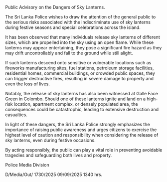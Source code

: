 Public Advisory on the Dangers of Sky Lanterns.

The Sri Lanka Police wishes to draw the attention of the general public to the serious risks associated with the indiscriminate use of sky lanterns during festive seasons and special celebrations across the island.

It has been observed that many individuals release sky lanterns of different sizes, which are propelled into the sky using an open flame. While these lanterns may appear entertaining, they pose a significant fire hazard as they may drift uncontrollably and fall to the ground while still alight.

If such lanterns descend onto sensitive or vulnerable locations such as fireworks manufacturing sites, fuel stations, petroleum storage facilities, residential homes, commercial buildings, or crowded public spaces, they can trigger destructive fires, resulting in severe damage to property and even the loss of lives.

Notably, the release of sky lanterns has also been witnessed at Galle Face Green in Colombo. Should one of these lanterns ignite and land on a high-risk location, apartment complex, or densely populated area, the consequences could be catastrophic, leading to extensive destruction and casualties.

In light of these dangers, the Sri Lanka Police strongly emphasizes the importance of raising public awareness and urges citizens to exercise the highest level of caution and responsibility when considering the release of sky lanterns, even during festive occasions.

By acting responsibly, the public can play a vital role in preventing avoidable tragedies and safeguarding both lives and property.

Police Media Division

D/Media/Out/ 1730/2025 09/09/2025 1340 hrs.